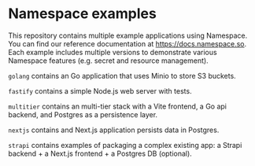 # Namespace examples

This repository contains multiple example applications using Namespace. You can find our reference
documentation at https://docs.namespace.so. Each example includes multiple versions to demonstrate various Namespace
features (e.g. secret and resource management).

`golang` contains an Go application that uses Minio to store S3 buckets.

`fastify` contains a simple Node.js web server with tests.

`multitier` contains an multi-tier stack with a Vite frontend, a Go api backend, and Postgres as a
persistence layer.

`nextjs` contains and Next.js application persists data in Postgres.

`strapi` contains examples of packaging a complex existing app: a Strapi backend + a Next.js
frontend + a Postgres DB (optional).
